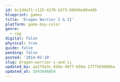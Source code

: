 ```yaml
---
id: 6c1dda71-c115-41f0-b373-669d4e88a4db
blueprint: games
title: 'Dragon Warrior I & II'
platform: game-boy-color
genre:
  - rpg
digital: false
physical: true
guide: false
pending: false
posted: '2014-02-10'
slug: dragon-warrior-i-and-ii
updated_by: aa2f4a3c-926e-49f7-b56a-17f7503608ba
updated_at: 1643646854
---
```

